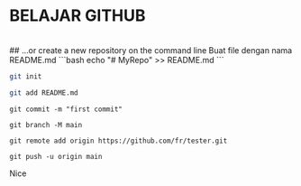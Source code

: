 # BELAJAR GITHUB  
</br>
## …or create a new repository on the command line  
Buat file dengan nama README.md   
```bash
echo "# MyRepo" >> README.md
```

```bash
git init
```
```bash
git add README.md
```

```
git commit -m "first commit"
```  
```
git branch -M main
```  
```
git remote add origin https://github.com/fr/tester.git
```  
```
git push -u origin main
```  
Nice
